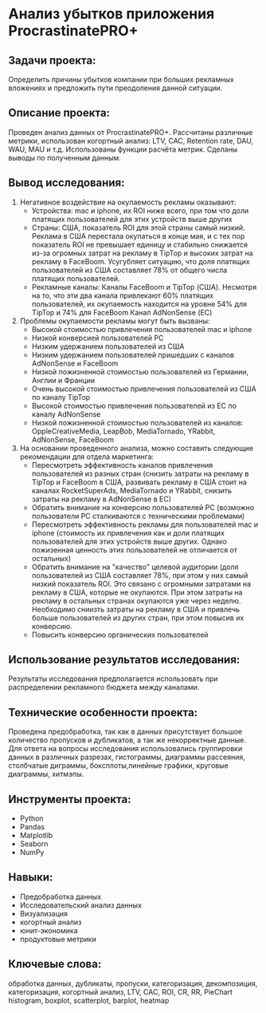 # Анализ убытков приложения ProcrastinatePRO+


## Задачи проекта:

Определить причины убытков компании при больших рекламных вложениях и предложить пути преодоления данной ситуации.

## Описание проекта:

Проведен анализ данных от ProcrastinatePRO+.
Рассчитаны различные метрики, использован когортный анализ: LTV, CAC, Retention rate, DAU, WAU, MAU и т.д. Использованы функции расчёта метрик. Сделаны выводы по полученным данным.

## Вывод исследования:

1. Негативное воздействие на окупаемость рекламы оказывают:
   - Устройства: mac и iphone, их ROI ниже всего, при том что доли платящих пользователей для этих устройств выше других
   - Страны: США, показатель ROI для этой страны самый низкий.
     Реклама в США перестала окупаться в конце мая, и с тех пор показатель ROI не превышает единицу и стабильно снижается из-за огромных
     затрат на рекламу в TipTop и высоких затрат на рекламу в FaceBoom. Усугубляет ситуацию, что доля платящих пользователей из США составляет 78% от общего числа платящих пользователей.
   - Рекламные каналы: Каналы FaceBoom и TipTop (США). Несмотря на то, что эти два канала привлекают 60% платящих пользователей, их окупаемость находится на уровне 54% для TipTop и 74% для FaceBoom
Канал AdNonSense (ЕС)
2. Проблемы окупаемости рекламы могут быть вызваны:
   - Высокой стоимостью привлечения пользователей mac и iphone
   - Низкой конверсией пользователей РС
   - Низким удержанием пользователей из США
   - Низким удержанием пользователей пришедших с каналов AdNonSense и FaceBoom
   - Низкой пожизненной стоимостью пользователей из Германии, Англии и Франции
   - Очень высокой стоимостью привлечения пользователей из США по каналу TipTop
   - Высокой стоимостью привлечения пользователей из ЕС по каналу AdNonSense
   - Низкой пожизненной стоимостью пользователей из каналов: OppleCreativeMedia, LeapBob, MediaTornado, YRabbit, AdNonSense, FaceBoom
  3. На основании проведенного анализа, можно составить следующие рекомендации для отдела маркетинга:
     - Пересмотреть эффективность каналов привлечения пользователей из разных стран
     (снизить затраты на рекламу в TipTop и FaceBoom в США,
     развивать рекламу в США стоит на каналах RocketSuperAds, MediaTornado и YRabbit,
     снизить затраты на рекламу в AdNonSense в ЕС)
     - Обратить внимание на конверсию пользователей РС (возможно пользователи РС сталкиваются с техническими проблемами)
     - Пересмотреть эффективность рекламы для пользователей mac и iphone
     (стоимость их привлечения как и доли платящих пользователей для этих устройств выше других. Однако пожизенная ценность этих пользователей не отличается от остальных)
     - Обратить внимание на "качество" целевой аудитории
     (доля пользователей из США  составляет 78%, при этом у них самый низкий показатель ROI.
     Это связано с огромными затратами на рекламу в США, которые не окупаются.
     При этом затраты на рекламу в остальных странах окупаются уже через неделю. Необходимо сниизть затраты на рекламу в США и привлечь больше пользователей из других стран, при этом повысив их конверсию.
     - Повысить конверсию органических пользователей
 
## Использование результатов исследования:

Результаты исследования предполагается использовать при распределении рекламного бюджета между каналами.

## Технические особенности проекта:

Проведена предобработка, так как в данных присутствует большое количество пропусков и дубликатов, а так же некорректные данные.
Для ответа на вопросы исследования использовались группировки данных в различных разрезах, гистограммы, диаграммы рассеяния, столбчатые диграммы, боксплоты,линейные графики, круговые диаграммы, хитмэпы.

## Инструменты проекта:

- Python
- Pandas
- Matplotlib
- Seaborn
- NumPy


## Навыки:

- Предобработка данных
- Исследовательский анализ данных
- Визуализация
- когортный анализ
- юнит-экономика
- продуктовые метрики

  
## Ключевые слова:

обработка данных, дубликаты, пропуски, категоризация, декомпозиция, категоризация, когортный анализ, LTV, CAC, ROI, CR, RR, PieChart histogram, boxplot, scatterplot, barplot, heatmap
